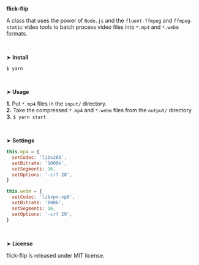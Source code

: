 <br>
<p><strong>flick-flip</strong></p>

A class that uses the power of `Node.js` and the `fluent-ffmpeg` and `ffmpeg-static` video tools to batch process video files into `*.mp4` and `*.webm` formats.

<br>

&#10148; **Install**

```console
$ yarn
```

<br>

&#10148; **Usage**

**1.** Put `*.mp4` files in the `input/` directory.<br>
**2.** Take the compressed `*.mp4` and `*.webm` files from the `output/` directory.<br>
**3.** `$ yarn start`

<br>

&#10148; **Settings**

```javascript
this.mp4 = {
  setCodec: 'libx265',
  setBitrate: '1000k',
  setSegments: 16,
  setOptions: '-crf 28',
}

this.webm = {
  setCodec: 'libvpx-vp9',
  setBitrate: '800k',
  setSegments: 16,
  setOptions: '-crf 29',
}
```
<br>

&#10148; **License**

flick-flip is released under MIT license.
